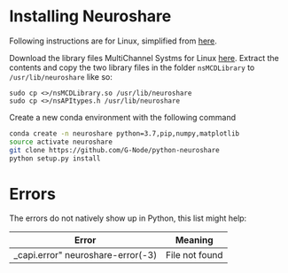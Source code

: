 

# Installing Neuroshare

Following instructions are for Linux, simplified from [here](https://pythonhosted.org/neuroshare/).

Download the library files MultiChannel Systms
for Linux [here](http://download.multichannelsystems.com/download_data/software/neuroshare/nsMCDLibrary_Linux64_3.7b.tar.gz).
Extract the contents and copy the two library files in the folder `nsMCDLibrary`
to `/usr/lib/neuroshare` like so:

```
sudo cp <>/nsMCDLibrary.so /usr/lib/neuroshare
sudo cp <>/nsAPItypes.h /usr/lib/neuroshare
```


Create a new conda environment with the following command
```bash
conda create -n neuroshare python=3.7,pip,numpy,matplotlib
source activate neuroshare
git clone https://github.com/G-Node/python-neuroshare
python setup.py install
```



# Errors

The errors do not natively show up in Python, this list might help:

|Error| Meaning|
|---|---|
|_capi.error" neuroshare-error(-3) | File not found |
